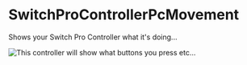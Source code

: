 # SwitchProControllerPcMovement
Shows your Switch Pro Controller what it's doing...

![This controller will show what buttons you press etc...]([https://myoctocat.com/assets/images/base-octocat.svg](https://github.com/Elrinth/SwitchProControllerPcMovement/blob/main/src/assets/tloz_totk_controller_front_w_btn.png?raw=true))
